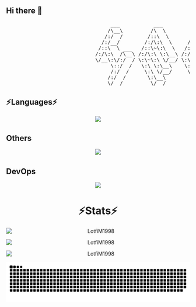 ## Hi there 👋

<pre>
                                  ___           ___           ___       ___       ___     
                                 /\__\         /\  \         /\__\     /\__\     /\  \    
                                /:/  /        /::\  \       /:/  /    /:/  /    /::\  \   
                               /:/__/        /:/\:\  \     /:/  /    /:/  /    /:/\:\  \  
                              /::\  \ ___   /::\~\:\  \   /:/  /    /:/  /    /:/  \:\  \ 
                             /:/\:\  /\__\ /:/\:\ \:\__\ /:/__/    /:/__/    /:/__/ \:\__\
                             \/__\:\/:/  / \:\~\:\ \/__/ \:\  \    \:\  \    \:\  \ /:/  /
                                  \::/  /   \:\ \:\__\    \:\  \    \:\  \    \:\  /:/  / 
                                  /:/  /     \:\ \/__/     \:\  \    \:\  \    \:\/:/  /  
                                 /:/  /       \:\__\        \:\__\    \:\__\    \::/  /   
                                 \/__/         \/__/         \/__/     \/__/     \/__/    
</pre>


<h2> ⚡️Languages⚡️ </h2>
<div align="center">
 <img src="https://skillicons.dev/icons?i=bash,html,css,js,c,cs,java&theme=dark" height="64" />
</div>

<h2>Others</h2>
<div align="center">
  <img src="https://skillicons.dev/icons?i=nodejs,react,vuejs,dotnet,spring&theme=dark" height="64" />
</div>

<h2>DevOps</h2>
<div align="center">
  <img src="https://skillicons.dev/icons?i=azure,docker,git,github,githubactions&theme=dark" height="64" />
</div>

<h1 align="center">⚡️Stats⚡️ </h1>
<div align="center">
    <p>
        <img style="display: block; margin: 0 auto;" src="https://github-readme-stats.vercel.app/api/top-langs/?username=LotfiM1998&layout=compact&theme=tokyonight&bg_color=0A0A0A" alt="LotfiM1998" />
    </p>
    <p>
        <img style="display: block; margin: 0 auto" src="https://github-readme-stats.vercel.app/api?username=LotfiM1998&layout=compact&theme=tokyonight&bg_color=0A0A0A" alt="LotfiM1998" />
    </p>
    <p>
        <img style="display: block; margin: 0 auto" src="https://github-readme-streak-stats.herokuapp.com/?user=LotfiM1998&&layout=compact&theme=tokyonight&bg_color=0A0A0A" alt="LotfiM1998" />
    </p>
</div>
<!--
**LotfiM1998/LotfiM1998** is a ✨ _special_ ✨ repository because its `README.md` (this file) appears on your GitHub profile.

Here are some ideas to get you started:

- 🔭 I’m currently working on ...
- 🌱 I’m currently learning ...
- 👯 I’m looking to collaborate on ...
- 🤔 I’m looking for help with ...
- 💬 Ask me about ...
- 📫 How to reach me: ...
- 😄 Pronouns: ...
- ⚡ Fun fact: ...
-->

<!--### 🐍 Contribution Snake:-->
<div align="center">
  <img  style="display: block; margin: 0 auto"  alt="github contribution grid snake animation" src="https://raw.githubusercontent.com/LotfiM1998/LotfiM1998/output/github-contribution-grid-snake-dark.svg">
</div>


